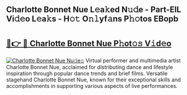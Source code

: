 ## Charlotte Bonnet Nue L𝚎a𝚔ed N𝚞𝚍e - Part-ElL Vi𝚍𝚎o L𝚎a𝚔s - H𝚘𝚝 O𝚗𝚕yf𝚊ns P𝚑𝚘tos EBopb

# <h2><a href="http://kf1t0g.oniu.top/?m=Charlotte+Bonnet+Nue">🔗👉 🔴 Charlotte Bonnet Nue P𝚑ot𝚘𝚜 V𝚒d𝚎o</a></h2>

[![Charlotte Bonnet Nue Nu𝚍e𝚜](https://i.imgur.com/0qMVB7G.gif)](http://kf1t0g.oniu.top/?m=Charlotte+Bonnet+Nue)
Virtual performer and multimedia artist Charlotte Bonnet Nue, acclaimed for distributing dance and lifestyle inspiration through popular dance trends and brief films. Versatile stagehand Charlotte Bonnet Nue, known for their exceptional skills and accomplishments in supporting various aspects of live performances.  
